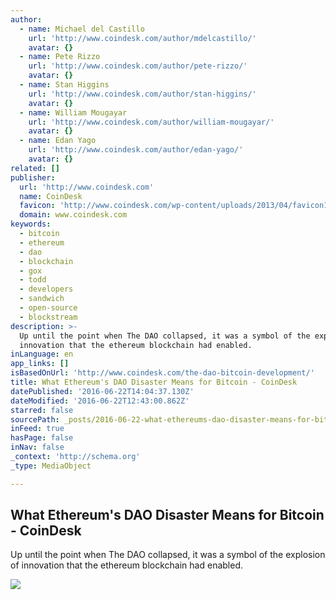 ```yaml
---
author:
  - name: Michael del Castillo
    url: 'http://www.coindesk.com/author/mdelcastillo/'
    avatar: {}
  - name: Pete Rizzo
    url: 'http://www.coindesk.com/author/pete-rizzo/'
    avatar: {}
  - name: Stan Higgins
    url: 'http://www.coindesk.com/author/stan-higgins/'
    avatar: {}
  - name: William Mougayar
    url: 'http://www.coindesk.com/author/william-mougayar/'
    avatar: {}
  - name: Edan Yago
    url: 'http://www.coindesk.com/author/edan-yago/'
    avatar: {}
related: []
publisher:
  url: 'http://www.coindesk.com'
  name: CoinDesk
  favicon: 'http://www.coindesk.com/wp-content/uploads/2013/04/favicon1.ico?b6542b'
  domain: www.coindesk.com
keywords:
  - bitcoin
  - ethereum
  - dao
  - blockchain
  - gox
  - todd
  - developers
  - sandwich
  - open-source
  - blockstream
description: >-
  Up until the point when The DAO collapsed, it was a symbol of the explosion of
  innovation that the ethereum blockchain had enabled.
inLanguage: en
app_links: []
isBasedOnUrl: 'http://www.coindesk.com/the-dao-bitcoin-development/'
title: What Ethereum's DAO Disaster Means for Bitcoin - CoinDesk
datePublished: '2016-06-22T14:04:37.130Z'
dateModified: '2016-06-22T12:43:00.862Z'
starred: false
sourcePath: _posts/2016-06-22-what-ethereums-dao-disaster-means-for-bitcoin-coindesk.md
inFeed: true
hasPage: false
inNav: false
_context: 'http://schema.org'
_type: MediaObject

---
```

<article style=""><h1>What Ethereum's DAO Disaster Means for Bitcoin - CoinDesk</h1><p>Up until the point when The DAO collapsed, it was a symbol of the explosion of innovation that the ethereum blockchain had enabled.</p><img src="http://media.coindesk.com/2016/06/bitcoin-e1466596991401.jpg" /></article>
